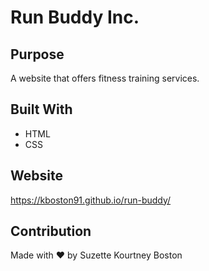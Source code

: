# Run Buddy Inc.

## Purpose
A website that offers fitness training services.

## Built With
* HTML
* CSS

## Website
https://kboston91.github.io/run-buddy/

## Contribution
Made with ❤️ by Suzette Kourtney Boston
